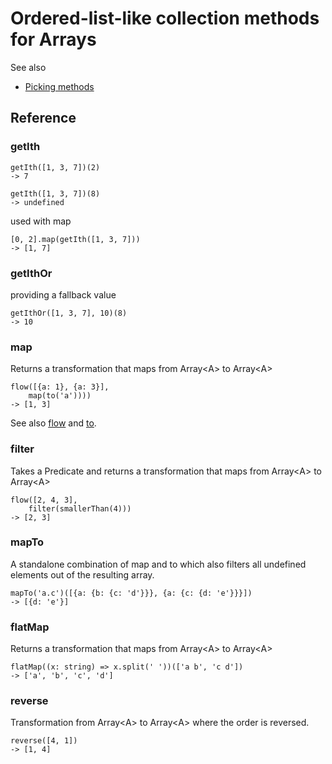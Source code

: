 # Ordered-list-like collection methods for Arrays

See also
 
* [Picking methods](arrays_list_like_pick.md)

## Reference

### getIth

```
getIth([1, 3, 7])(2)
-> 7
```

```
getIth([1, 3, 7])(8)
-> undefined
```

used with map

```
[0, 2].map(getIth([1, 3, 7]))
-> [1, 7]
```

### getIthOr

providing a fallback value

```
getIthOr([1, 3, 7], 10)(8)
-> 10
```

### map

Returns a transformation that
maps from Array\<A> to Array\<A>

```
flow([{a: 1}, {a: 3}],
    map(to('a'))))
-> [1, 3]       
```

See also [flow](./flow.md) and [to](objects.md).

### filter

Takes a Predicate<A> and returns a transformation that
maps from Array\<A> to Array\<A>

```
flow([2, 4, 3],
    filter(smallerThan(4)))
-> [2, 3]
```

### mapTo

A standalone combination of map and to which also filters 
all undefined elements out of the resulting array.

```
mapTo('a.c')([{a: {b: {c: 'd'}}}, {a: {c: {d: 'e'}}}])
-> [{d: 'e'}]
```

### flatMap

Returns a transformation that
maps from Array\<A> to Array\<A>

```
flatMap((x: string) => x.split(' '))(['a b', 'c d'])
-> ['a', 'b', 'c', 'd']
```

### reverse

Transformation from Array\<A> to Array\<A>
where the order is reversed.

```
reverse([4, 1])
-> [1, 4]
```


